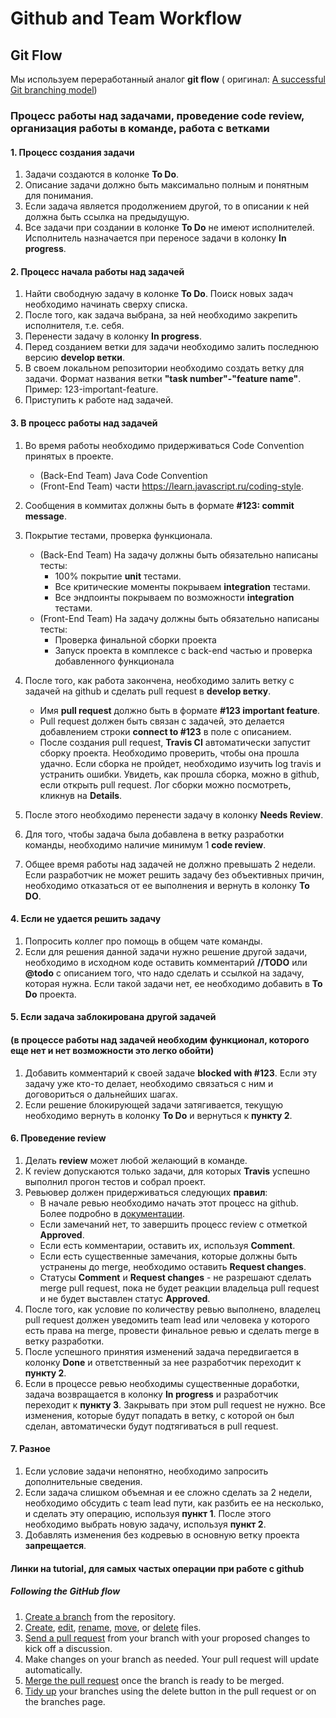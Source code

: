 # Github and Team Workflow

## Git Flow
Мы используем переработанный аналог **git flow** (
оригинал: [A successful Git branching model](http://nvie.com/posts/a-successful-git-branching-model))

### Процесс работы над задачами, проведение code review, организация работы в команде, работа с ветками

#### 1. Процесс создания задачи
1. Задачи создаются в колонке **To Do**.
2. Описание задачи должно быть максимально полным и понятным для понимания.
3. Если задача является продолжением другой, то в описании к ней должна быть ссылка на предыдущую.
4. Все задачи при создании в колонке **To Do** не имеют исполнителей. Исполнитель назначается при переносе задачи в
колонку **In progress**.

#### 2. Процесс начала работы над задачей
1. Найти свободную задачу в колонке **To Do**. Поиск новых задач необходимо начинать сверху списка.
2. После того, как задача выбрана, за ней необходимо закрепить исполнителя, т.е. себя.
3. Перенести задачу в колонку **In progress**.
4. Перед созданием ветки для задачи необходимо залить последнюю версию **develop ветки**.
5. В своем локальном репозитории необходимо создать ветку для задачи.
Формат названия ветки **"task number"-"feature name"**. Пример: 123-important-feature.
6. Приступить к  работе над задачей.

#### 3. В процесс работы над задачей
1. Во время работы необходимо придерживаться Code Convention принятых в проекте.
    - (Back-End Team) Java Code Convention
    - (Front-End Team) части https://learn.javascript.ru/coding-style.
2. Сообщения в коммитах должны быть в формате **#123: commit message**.
3. Покрытие тестами, проверка функционала.
    - (Back-End Team) На задачу должны быть обязательно написаны тесты:
        * 100% покрытие **unit** тестами.
        * Все критические моменты покрываем **integration** тестами.
        * Все эндпоинты покрываем по возможности **integration** тестами.
    - (Front-End Team) На задачу должны быть обязательно написаны тесты:
        * Проверка финальной сборки проекта
        * Запуск проекта в комплексе с back-end частью и проверка добавленного функционала

4. После того, как работа закончена, необходимо залить ветку с задачей на github и сделать pull
request в **develop ветку**.

    * Имя **pull request** должно быть  в формате **#123 important feature**.
    * Pull request должен быть связан с задачей, это делается добавлением строки **connect to #123** в поле с
    описанием.
    * После создания pull request, **Travis CI** автоматически запустит сборку проекта. Необходимо проверить, чтобы она
    прошла удачно. Если сборка не пройдет, необходимо изучить log travis и устранить ошибки. Увидеть, как прошла сборка,
    можно в github, если открыть pull request. Лог сборки можно посмотреть, кликнув на **Details**.

5. После этого необходимо перенести задачу в колонку **Needs Review**.
6. Для того, чтобы задача была добавлена в ветку разработки команды, необходимо наличие минимум 1 **code review**.
7. Общее время работы над задачей не должно превышать 2 недели. Если разработчик не может решить задачу без объективных
причин, необходимо отказаться от ее выполнения и вернуть в колонку **To DO**.

#### 4. Если не удается решить задачу
1. Попросить коллег про помощь в общем чате команды.
2. Если для решения данной задачи нужно решение другой задачи, необходимо в исходном коде оставить комментарий
**//TODO** или **@todo** c описанием того, что надо сделать и ссылкой на задачу, которая нужна. Если  такой задачи нет,
ее необходимо добавить в **To Do** проекта.

#### 5. Если задача заблокирована другой задачей
#### (в процессе работы над задачей необходим функционал, которого еще нет и нет возможности это легко обойти)
1. Добавить  комментарий к своей задаче **blocked with #123**. Если эту задачу уже кто-то делает,
необходимо связаться с ним и договориться о дальнейших шагах.
2. Если решение блокирующей задачи затягивается, текущую необходимо вернуть в колонку **To Do** и вернуться к
**пункту 2**.

#### 6. Проведение review
1. Делать **review** может любой желающий в команде.
2. К review допускаются только задачи, для которых **Travis** успешно выполнил прогон тестов и собрал проект.
3. Ревьювер должен придерживаться следующих **правил**:
    * В начале ревью необходимо начать этот процесс на github. Более подробно в
    [документации](https://help.github.com/articles/about-pull-request-reviews).
    * Если замечаний нет, то завершить процесс review с отметкой **Approved**.
    * Если есть комментарии, оставить их, используя **Comment**.
    * Если есть существенные замечания, которые должны быть устранены до merge, необходимо оставить
    **Request changes**.
    * Статусы **Comment** и **Request changes** - не разрешают сделать merge pull request, пока не будет реакции
    владельца pull request и не будет выставлен статус **Approved**.
4. После того, как условие по количеству ревью выполнено, владелец pull request должен уведомить team lead или
человека у которого есть права на merge, провести финальное ревью и сделать merge в ветку разработки.
5. После успешного принятия изменений задача передвигается в колонку **Done** и ответственный за нее разработчик
переходит к **пункту 2**.
6. Если в процессе ревью необходимы существенные доработки, задача возвращается в колонку **In progress** и разработчик
переходит к **пункту 3**. Закрывать при этом pull request не нужно. Все изменения, которые будут попадать в ветку, с
которой он был сделан, автоматически будут подтягиваться в pull request.

#### 7. Разное
1. Если условие задачи непонятно, необходимо запросить дополнительные сведения.
2. Если задача слишком объемная и ее сложно сделать за 2 недели, необходимо обсудить с team lead пути, как разбить ее на
несколько, и сделать эту операцию, используя **пункт 1**. После этого необходимо выбрать новую задачу, используя
**пункт 2**.
3. Добавлять изменения без кодревью  в основную ветку проекта **запрещается**.

#### Линки на tutorial, для самых частых операции при работе с github

##### Following the GitHub flow

1. [Create a branch](https://help.github.com/articles/creating-and-deleting-branches-within-your-repository )
from the repository.
2. [Create](https://help.github.com/articles/creating-new-files),
[edit](https://help.github.com/articles/editing-files),
[rename](https://help.github.com/articles/renaming-a-file),
[move](https://help.github.com/articles/moving-a-file-to-a-new-location),
or [delete](https://help.github.com/articles/deleting-files) files.
3. [Send a pull request](https://help.github.com/articles/about-pull-requests) from your branch with your proposed
changes to kick off a discussion.
4. Make changes on your branch as needed. Your pull request will update automatically.
5. [Merge the pull request](https://help.github.com/articles/merging-a-pull-request) once the branch is ready to be
merged.
6. [Tidy up](https://help.github.com/articles/deleting-unused-branches) your branches using the delete button in
the pull request or on the branches page.